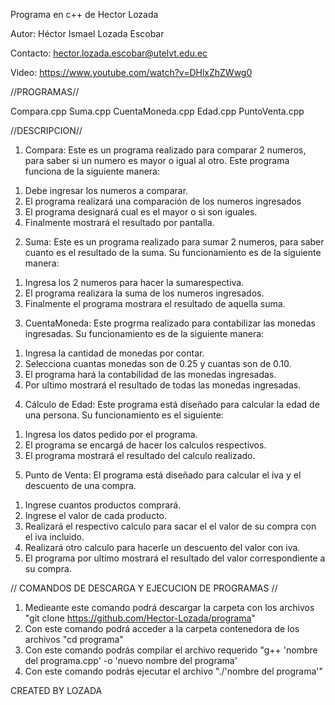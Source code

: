 Programa en c++ de Hector Lozada

Autor: Héctor Ismael Lozada Escobar

Contacto: hector.lozada.escobar@utelvt.edu.ec 

Video: https://www.youtube.com/watch?v=DHlxZhZWwg0


//PROGRAMAS//

Compara.cpp
Suma.cpp
CuentaMoneda.cpp
Edad.cpp
PuntoVenta.cpp

//DESCRIPCION//

1. Compara: Este es un programa realizado para comparar 2 numeros, para saber si un numero es mayor o igual al otro. 
Este programa funciona de la siguiente manera:
1) Debe ingresar los numeros a comparar.
2) El programa realizará una comparación de los numeros ingresados
3) El programa designará cual es el mayor o si son iguales.
4) Finalmente mostrará el resultado por pantalla.

2. Suma: Este es un programa realizado para sumar 2 numeros, para saber cuanto es el resultado de la suma.
Su funcionamiento es de la siguiente manera:
1) Ingresa los 2 numeros para hacer la sumarespectiva.
2) El programa realizara la suma de los numeros ingresados.
3) Finalmente el programa mostrara el resultado de aquella suma.

3. CuentaMoneda: Este progrma realizado para contabilizar las monedas ingresadas.
Su funcionamiento es de la siguiente manera:
1) Ingresa la cantidad de monedas por contar.
2) Selecciona cuantas monedas son de 0.25 y cuantas son de 0.10.
3) El programa hará la contabilidad de las monedas ingresadas.
4) Por ultimo mostrará el resultado de todas las monedas ingresadas.

4. Cálculo de Edad: Este programa está diseñado para calcular la edad de una persona.
Su funcionamiento es el siguiente:
1) Ingresa los datos pedido por el programa.
2) El programa se encargá de hacer los calculos respectivos.
3) El programa mostrará el resultado del calculo realizado.

5. Punto de Venta: El programa está diseñado para calcular el iva y el descuento de una compra.
1) Ingrese cuantos productos comprará.
2) Ingrese el valor de cada producto.
3) Realizará el respectivo calculo para sacar el el valor de su compra con el iva incluido.
3) Realizará otro calculo para hacerle un descuento del valor con iva.
4) El programa por ultimo mostrará el resultado del valor correspondiente a su compra.

// COMANDOS DE DESCARGA Y EJECUCION DE PROGRAMAS //

1) Medieante este comando podrá descargar la carpeta con los archivos "git clone https://github.com/Hector-Lozada/programa"
2) Con este comando podrá acceder a la carpeta contenedora de los archivos "cd programa"
3) Con este comando podrás compilar el archivo requerido "g++ 'nombre del programa.cpp' -o 'nuevo nombre del programa'
4) Con este comando podrás ejecutar el archivo "./'nombre del programa'"


CREATED BY LOZADA
